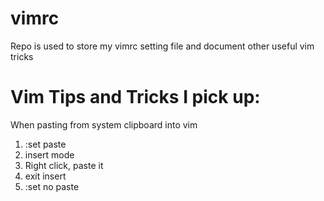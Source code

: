 # vimrc
Repo is used to store my vimrc setting file and document other useful vim tricks


# Vim Tips and Tricks I pick up:

When pasting from system clipboard into vim
1. :set paste
2. insert mode
3. Right click, paste it
4. exit insert
5. :set no paste



